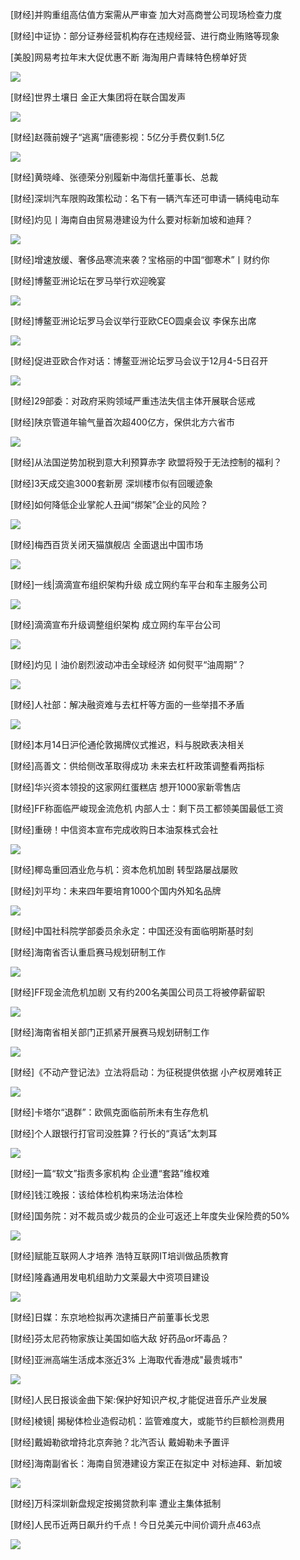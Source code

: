 [财经]并购重组高估值方案需从严审查 加大对高商誉公司现场检查力度

[财经]中证协：部分证券经营机构存在违规经营、进行商业贿赂等现象

[美股]网易考拉年末大促优惠不断 海淘用户青睐特色榜单好货

![](https:https://inews.gtimg.com/newsapp_ls/0/6688812300_294195/0?tp=webp)

[财经]世界土壤日 金正大集团将在联合国发声

![](https://inews.gtimg.com/newsapp_bt/0/6691027106/641)

[财经]赵薇前嫂子“逃离”唐德影视：5亿分手费仅剩1.5亿

![](https://inews.gtimg.com/newsapp_bt/0/5854117423/641)

[财经]黄晓峰、张德荣分别履新中海信托董事长、总裁

[财经]深圳汽车限购政策松动：名下有一辆汽车还可申请一辆纯电动车

[财经]灼见丨海南自由贸易港建设为什么要对标新加坡和迪拜？

![](https://inews.gtimg.com/newsapp_bt/0/6686488765/641)

[财经]增速放缓、奢侈品寒流来袭？宝格丽的中国“御寒术”丨财约你

[财经]博鳌亚洲论坛在罗马举行欢迎晚宴

![](https://inews.gtimg.com/newsapp_bt/0/6685604670/641)

[财经]博鳌亚洲论坛罗马会议举行亚欧CEO圆桌会议 李保东出席

![](https://inews.gtimg.com/newsapp_bt/0/6685542992/641)

[财经]促进亚欧合作对话：博鳌亚洲论坛罗马会议于12月4-5日召开

![](https:https://inews.gtimg.com/newsapp_ls/0/6679973555_294195/0?tp=webp)

[财经]29部委：对政府采购领域严重违法失信主体开展联合惩戒

[财经]陕京管道年输气量首次超400亿方，保供北方六省市

![](https://inews.gtimg.com/newsapp_bt/0/6684983070/641)

[财经]从法国逆势加税到意大利预算赤字 欧盟将殁于无法控制的福利？

[财经]3天成交逾3000套新房 深圳楼市似有回暖迹象

[财经]如何降低企业掌舵人丑闻“绑架”企业的风险？

![](https://inews.gtimg.com/newsapp_bt/0/6684641958/641)

[财经]梅西百货关闭天猫旗舰店 全面退出中国市场

![](https://inews.gtimg.com/newsapp_bt/0/6684177764/641)

[财经]一线|滴滴宣布组织架构升级 成立网约车平台和车主服务公司

![](https://mat1.gtimg.com/www/mobi/2017/image/yclogo.png)

[财经]滴滴宣布升级调整组织架构 成立网约车平台公司

![](https://inews.gtimg.com/newsapp_bt/0/4473626126/641)

[财经]灼见丨油价剧烈波动冲击全球经济 如何熨平“油周期”？

![](https://inews.gtimg.com/newsapp_bt/0/6683788078/641)

[财经]人社部：解决融资难与去杠杆等方面的一些举措不矛盾

![](https://inews.gtimg.com/newsapp_bt/0/6683404938/641)

[财经]本月14日沪伦通伦敦揭牌仪式推迟，料与脱欧表决相关

[财经]高善文：供给侧改革取得成功 未来去杠杆政策调整看两指标

[财经]华兴资本领投的这家网红蛋糕店 想开1000家新零售店

[财经]FF称面临严峻现金流危机 内部人士：剩下员工都领美国最低工资

[财经]重磅！中信资本宣布完成收购日本油泵株式会社

![](https:https://inews.gtimg.com/newsapp_ls/0/6688313454_294195/0?tp=webp)

[财经]椰岛重回酒业危与机：资本危机加剧 转型路屡战屡败

[财经]刘平均：未来四年要培育1000个国内外知名品牌

![](https:https://inews.gtimg.com/newsapp_ls/0/6680036957_294195/0?tp=webp)

[财经]中国社科院学部委员余永定：中国还没有面临明斯基时刻

[财经]海南省否认重启赛马规划研制工作

![](https://inews.gtimg.com/newsapp_bt/0/6681705095/641)

[财经]FF现金流危机加剧 又有约200名美国公司员工将被停薪留职

![](https:https://inews.gtimg.com/newsapp_ls/0/6681885067_294195/0?tp=webp)

[财经]海南省相关部门正抓紧开展赛马规划研制工作

![](https://inews.gtimg.com/newsapp_bt/0/3272189982/641)

[财经]《不动产登记法》立法将启动：为征税提供依据 小产权房难转正

![](https:https://inews.gtimg.com/newsapp_ls/0/6677802057_294195/0?tp=webp)

[财经]卡塔尔“退群”：欧佩克面临前所未有生存危机

[财经]个人跟银行打官司没胜算？行长的“真话”太刺耳

![](https://inews.gtimg.com/newsapp_bt/0/6675452942/641)

[财经]一篇“软文”指责多家机构 企业遭“套路”维权难

[财经]钱江晚报：该给体检机构来场法治体检

[财经]国务院：对不裁员或少裁员的企业可返还上年度失业保险费的50%

![](https://mat1.gtimg.com/www/mobi/2017/image/stickers/v0/26.gif)

[财经]赋能互联网人才培养 浩特互联网IT培训做品质教育

[财经]隆鑫通用发电机组助力文莱最大中资项目建设

![](https://inews.gtimg.com/newsapp_bt/0/6690080940/641)

[财经]日媒：东京地检拟再次逮捕日产前董事长戈恩

[财经]芬太尼药物家族让美国如临大敌 好药品or坏毒品？

[财经]亚洲高端生活成本涨近3% 上海取代香港成"最贵城市"

![](https://inews.gtimg.com/newsapp_bt/0/6679720698/641)

[财经]人民日报谈金曲下架:保护好知识产权,才能促进音乐产业发展  

[财经]棱镜| 揭秘体检业造假动机：监管难度大，或能节约巨额检测费用

[财经]戴姆勒欲增持北京奔驰？北汽否认 戴姆勒未予置评

[财经]海南副省长：海南自贸港建设方案正在拟定中 对标迪拜、新加坡

![](https:https://inews.gtimg.com/newsapp_ls/0/6679973555_294195/0?tp=webp)

[财经]万科深圳新盘规定按揭贷款利率 遭业主集体抵制

[财经]人民币近两日飙升约千点！今日兑美元中间价调升点463点

![](https://inews.gtimg.com/newsapp_ls/0/6673296621_196130/0?tp=webp)

